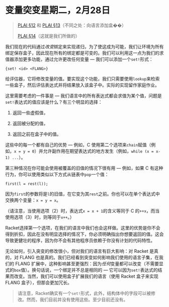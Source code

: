 # 变量突变星期二，2月28日

> [PLAI §12](plai.pdf#chapter.12 "Church and State") 和 [PLAI §13](plai.pdf#chapter.13 "Mutable Data Structures")（不同之处：向语言添加盒��）
> 
> [PLAI §14](plai.pdf#chapter.14 "Variables")（这就是我们所做的）

我们现在的代码通过*改变*绑定来实现递归，为了使这成为可能，我们让环境为所有绑定保存盒子，因此现在所有的绑定都是可变的。我们可以利用这一点为我们的求值器添加更多功能，通过允许更改任何变量 — 我们可以添加一个`set!`形式：

```
{set! <id> <FLANG>}
```

给评估器，它将修改变量的值。要实现这个功能，我们只需要使用`lookup`来检索一些盒子，然后评估表达式并将结果放入该盒子中。实际的实现留作家庭作业。

这里需要考虑的一件事是 — 我们语言中的所有表达式都会求值为某个值，问题是`set!`表达式的值应该是什么？有三个明显的选择：

1.  返回一些虚假值，

1.  返回被分配的值，

1.  返回之前在盒子中的值。

这些中的每一个都有自己的优势 — 例如，C 使用第二个选项来`chain`赋值（例如，`x = y = 0`）并允许副作用在期望表达式的地方发生（例如，`while (x = x-1) ...`）。

第三种情况在你可能会使用被覆盖的旧值的情况下很有用 — 例如，如果 C 有这种行为，你可以使用类似以下方式从链表中`pop`一个值：

```
first(l = rest(l));
```

因为`first`的参数将是`l`的旧值，在它变为其`rest`之前。你也可以在单个表达式中交换两个变量：`x = y = x`。

（请注意，当使用选项（2）时，表达式`x = x + 1`的含义等同于 C 的`++x`，而当使用选项（3）时，则等同于`x++`。）

Racket选择第一个选项，在我们的语言中我们也会这样做。这里的优势是你不会得到折扣，因此在没有明显选择的情况下，你必须明确指出你想要返回的值。这会导致更健壮的程序，因为你不会有其他程序员依赖于你没有计划的代码特性。

无论如何，引入突变的修改很小，但对我们的语言有巨大影响：对 Racket 是真的，对 FLANG 也是真的。我们已经看到突变如何影响我们使用的语言子集，在我们的 FLANG 扩展中，这种影响甚至更强烈：因为*任何*变量都可以改变（不需要显式的`box`值）。换句话说，一个绑定并不总是相同的 — 它可以因为`set!`表达式的结果而改变。当然，我们可以使用盒子扩展我们的语言（使用 Racket 盒子来实现 FLANG 盒子），但那会更加冗长。

> 请注意，Racket确实有一个`set!`形式，此外，结构体中的字段可以被修改。然而，我们目前并没有使用这些。至少目前还没有。
